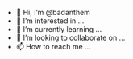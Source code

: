 - 👋 Hi, I’m @badanthem
- 👀 I’m interested in ... 
- 🌱 I’m currently learning ... 
- 💞️ I’m looking to collaborate on ...
- 📫 How to reach me ...

<!---
badanthem/badanthem is a ✨ special ✨ repository because its `README.md` (this file) appears on your GitHub profile.
You can click the Preview link to take a look at your changes.
--->

